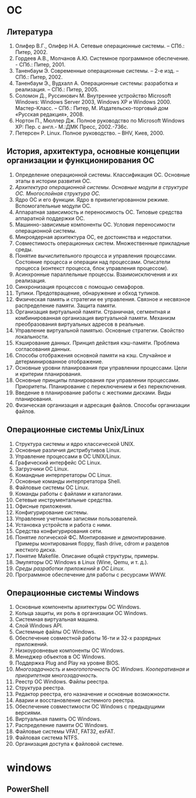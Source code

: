 # ОС
## Литература
1. Олифер В.Г., Олифер Н.А. Сетевые операционные системы. – СПб.: Питер, 2002. 
2. Гордеев А.В., Молчанов А.Ю. Системное программное обеспечение. - СПб.: Питер, 2001. 
3. Таненбаум Э. Современные операционные системы. – 2-е изд. – СПб.: Питер, 2002. 
4. Таненбаум Э., Вудхалл А. Операционные системы: разработка и реализация. – СПб.: Питер, 2005.
5. Соломон Д., Руссинович М. Внутреннее устройство Microsoft Windows: Windows Server 2003, Windows XP и Windows 2000. Мастер-Класс. – СПб.: Питер, М. Издательско-торговый дом «Русская редакция», 2008. 
6. Нортон П., Мюллер Дж. Полное руководство по Microsoft Windows XP: Пер. с англ.- М.:ДМК Пресс, 2002.-736с. 
7. Петерсен Р. Linux. Полное руководство. – BHV, Киев, 2000.

## История, архитектура, основные концепции организации и функционирования ОС
1. Определение операционной системы. Классификация ОС. Основные этапы в истории развития ОС. 
2. *Архитектура операционной системы. Основные модули в структуре ОС. Многослойная структура ОС.* 
3. Ядро ОС и его функции. Ядро в привилегированном режиме. Вспомогательные модули ОС. 
4. Аппаратная зависимость и переносимость ОС. Типовые средства аппаратной поддержки ОС. 
5. Машинно-зависимые компоненты ОС. Условия переносимости операционной системы. 
6. Микроядерная архитектура ОС, ее достоинства и недостатки. 
7. Совместимость операционных систем. Множественные прикладные среды. 
8. Понятие вычислительного процесса и управления процессами. Состояние процесса и операции над процессами. Описатели процесса (контекст процесса, блок управления процессом). 
9. Асинхронные параллельные процессы. Взаимоисключения и их реализация. 
10. Синхронизация процессов с помощью семафоров. 
11. Тупики. Предотвращение, обнаружение и обход тупиков. 
12. Физическая память и стратегии ее управления. Связное и несвязное распределение памяти. Защита памяти.
13. Организация виртуальной памяти. Страничная, сегментная и комбинированная организация виртуальной памяти. Механизм преобразования виртуальных адресов в реальные. 
14. Управление виртуальной памятью. Основные стратегии. Свойство локальности. 
15. Кэширование данных. Принцип действия кэш-памяти. Проблема согласования данных. 
16. Способы отображения основной памяти на кэш. Случайное и детерминированное отображение. 
17. Основные уровни планирования при управлении процессами. Цели и критерии планирования. 
18. Основные принципы планирования при управлении процессами. Приоритеты. Планирование с переключением и без переключения. 
19. Введение в планирование работы с жесткими дисками. Виды планирования.
20. Физическая организация и адресация файлов. Способы организации файлов.
## Операционные системы Unix/Linux
1. Структура системы и ядро классической UNIX. 
2. Основные различия дистрибутивов Linux. 
3. Управление процессами в ОС UNIX/Linux. 
4. Графический интерфейс ОС Linux. 
5. Загрузчики OC Linux. 
6. Командные интерпретаторы ОС Linux. 
7. Основные команды интерпретатора Shell. 
8. Файловые системы ОС Linux. 
9. Команды работы с файлами и каталогами. 
10. Сетевые инструментальные средства. 
11. Офисные приложения. 
12. Конфигурирование системы. 
13. Управление учетными записями пользователей. 
14. Установка устройств и работа с ними. 
15. Средства конфигурирования сети. 
16. Понятие логической ФС. Монтирование и демонтирование. Примеры монтирования floppy, flash drive, cdrom и разделов жесткого диска. 
17. Понятие Makefile. Описание общей структуры, примеры. 
18. Эмуляторы ОС Windows в Linux (Wine, Qemu, и т. д.). 
19. *Среды разработки приложений в ОС Linux.* 
20. Программное обеспечение для работы с ресурсами WWW.
## Операционные системы Windows
1. Основные компоненты архитектуры ОС Windows. 
2. Кольца защиты, их роль в организации ОС Windows. 
3. Системная виртуальная машина. 
4. Слой Windows API. 
5. Системные файлы ОС Windows. 
6. Обеспечение совместной работы 16-ти и 32-х разрядных приложений. 
7. Низкоуровневые компоненты ОС Windows. 
8. Менеджер объектов в ОС Windows. 
9. Поддержка Plug and Play на уровне BIOS. 
10. *Многозадачность и многопоточность ОС Windows. Кооперативная и приоритетная многозадачность.* 
11. Реестр ОС Windows. Файлы реестра.
12. Структура реестра.
13. Редактор реестра, его назначение и основные возможности. 
14. Аварии и восстановление системного реестра. 
15. Обеспечение совместимости ОС Windows с предыдущими версиями. 
16. Виртуальная память ОС Windows. 
17. Распределение памяти ОС Windows. 
18. Файловые системы VFAT, FAT32, exFAT. 
19. Файловая система NTFS. 
20. Организация доступа к файловой системе.

# windows
## PowerShell

